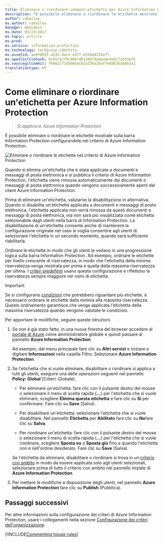 ```yaml
---
title: Eliminare o riordinare un&quot;etichetta per Azure Information Protection
description: "È possibile eliminare o riordinare le etichette mostrate sulla barra Information Protection configurandole nel criterio di Azure Information Protection."
author: cabailey
ms.author: cabailey
manager: mbaldwin
ms.date: 03/21/2017
ms.topic: article
ms.prod: 
ms.service: information-protection
ms.technology: techgroup-identity
ms.assetid: ae0f603f-a632-4ac5-a3f7-6358d4255eff
ms.openlocfilehash: 8cb5c6270c90b7d012607da9aa9e4e6172d33a7b
ms.sourcegitcommit: f0402cf14506b4c61a156a2baf7e69b7b16883a1
translationtype: HT
---
```

# <a name="how-to-delete-or-reorder-a-label-for-azure-information-protection"></a>Come eliminare o riordinare un'etichetta per Azure Information Protection

>*Si applica a: Azure Information Protection*

È possibile eliminare o riordinare le etichette mostrate sulla barra Information Protection configurandole nel criterio di Azure Information Protection.

![Eliminare o riordinare le etichette nel criterio di Azure Information Protection](../media/info-protect-contextmenu.png)

Quando si elimina un'etichetta che è stata applicata a documenti e messaggi di posta elettronica e si pubblica il criterio di Azure Information Protection, l'etichetta viene rimossa automaticamente dai documenti o messaggi di posta elettronica quando vengono successivamente aperti dal client Azure Information Protection.

Prima di eliminare un'etichetta, valutarne la disabilitazione in alternativa. Quando si disabilita un'etichetta applicata a documenti e messaggi di posta elettronica, l'etichetta applicata non verrà rimossa da questi documenti e messaggi di posta elettronica, ma non sarà più visualizzata come etichetta selezionabile dagli utenti nella barra di Information Protection. La disabilitazione di un'etichetta consente anche di mantenere la configurazione originale nel caso si voglia consentire agli utenti di selezionare l'etichetta in un secondo momento, quando sarà sufficiente riabilitarla.

Ordinare le etichette in modo che gli utenti le vedano in una progressione logica sulla barra Information Protection. Ad esempio, ordinare le etichette per livello crescente di riservatezza, in modo che l'etichetta della minima riservatezza venga mostrata per prima e quella della massima riservatezza per ultima. I [criteri predefiniti](configure-policy-default.md) usano questa configurazione e riflettono la riservatezza sempre maggiore nei nomi di etichetta.

> [!IMPORTANT]
>Se si configurano [condizioni](configure-policy-classification.md) che potrebbero riguardare più etichette, è necessario ordinare le etichette dalla minima alla massima riservatezza. Questo ordinamento garantisce che venga applicata l'etichetta della massima riservatezza quando vengono valutate le condizioni.


Per apportare le modifiche, seguire queste istruzioni.

1. Se non è già stato fatto, in una nuova finestra del browser accedere al [portale di Azure](https://portal.azure.com) come amministratore globale e quindi passare al pannello **Azure Information Protection**. 
    
    Ad esempio, dal menu principale fare clic su **Altri servizi** e iniziare a digitare **Informazioni** nella casella Filtro. Selezionare **Azure Information Protection**.

2. Se l'etichetta che si vuole eliminare, disabilitare o riordinare si applica a tutti gli utenti, eseguire una delle operazioni seguenti nel pannello **Policy: Global** (Criteri: Globale). 

    - Per eliminare un'etichetta: fare clic con il pulsante destro del mouse o selezionare il menu di scelta rapida (**...**) per l'etichetta che si vuole eliminare, scegliere **Elimina questa etichetta** e fare clic su **Sì** per confermare. Fare clic su **Save** (Salva). 

    - Per disabilitare un'etichetta: selezionare l'etichetta che si vuole disabilitare. Nel pannello **Etichetta** per **Abilitato** fare clic su **No**fare clic su **Salva**.

    - Per riordinare un'etichetta: fare clic con il pulsante destro del mouse o selezionare il menu di scelta rapida (**...**) per l'etichetta che si vuole riordinare, scegliere **Sposta su** o **Sposta giù** fino a quando l'etichetta non è nell'ordine desiderato. Fare clic su **Save** (Salva). 

     Se l'etichetta da eliminare, disabilitare o riordinare si trova in un [criterio con ambito](configure-policy-scope.md) in modo da essere applicata solo agli utenti selezionati, selezionare prima di tutto il criterio con ambito nel pannello iniziale di **Azure Information Protection**.

3. Per mettere le modifiche a disposizione degli utenti, nel pannello **Azure Information Protection** fare clic su **Publish** (Pubblica).

## <a name="next-steps"></a>Passaggi successivi

Per altre informazioni sulla configurazione dei criteri di Azure Information Protection, usare i collegamenti nella sezione [Configurazione dei criteri dell'organizzazione](configure-policy.md#configuring-your-organizations-policy).  

[!INCLUDE[Commenting house rules](../includes/houserules.md)]

